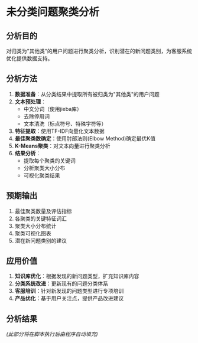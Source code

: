# 未分类问题聚类分析

## 分析目的
对归类为"其他类"的用户问题进行聚类分析，识别潜在的新问题类别，为客服系统优化提供数据支持。

## 分析方法
1. **数据准备**：从分类结果中提取所有被归类为"其他类"的用户问题
2. **文本预处理**：
   - 中文分词（使用jieba库）
   - 去除停用词
   - 文本清洗（标点符号、特殊字符等）
3. **特征提取**：使用TF-IDF向量化文本数据
4. **最佳聚类数确定**：使用肘部法则(Elbow Method)确定最优K值
5. **K-Means聚类**：对文本向量进行聚类分析
6. **结果分析**：
   - 提取每个聚类的关键词
   - 分析聚类大小分布
   - 可视化聚类结果

## 预期输出
1. 最佳聚类数量及评估指标
2. 各聚类的关键特征词汇
3. 聚类大小分布统计
4. 聚类可视化图表
5. 潜在新问题类别的建议

## 应用价值
1. **知识库优化**：根据发现的新问题类型，扩充知识库内容
2. **分类系统改进**：更新现有的问题分类体系
3. **客服培训**：针对新发现的问题类型进行专项培训
4. **产品优化**：基于用户关注点，提供产品改进建议

## 分析结果
*(此部分将在脚本执行后由程序自动填充)* 
